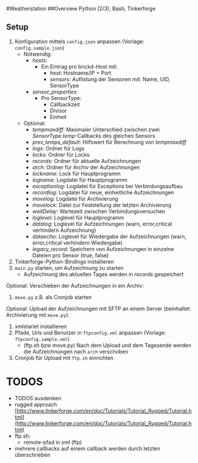 #Weatherstation
##Overview
Python (2/3), Bash, Tinkerforge

## Setup

1. Konfiguration mittels `config.json` anpassen (Vorlage: `config.sample.json`)
	* Notwendig:
		* *hosts*:
			* Ein Eintrag pro brickd-Host mit:
				* *host*: Hostname/IP + Port 
				* *sensors*: Auflistung der Sensoren mit: Name, UID, SensorType
		* *sensor_properties*:
			* Pro SensorType:
				* Callbackzeit
				* Divisor
				* Einheit
	* Optional:
		* *tempmaxdiff*: Maximaler Unterschied zwischen zwei *SensorType.temp*-Callbacks des gleichen Sensors
		* *prev_temps_default*: Hilfswert für Berechnung von *tempmaxdiff*
		* *logs*: Ordner für Logs
		* *locks*: Ordner für Locks
		* *records*: Ordner für aktuelle Aufzeichnungen
		* *arch*: Ordner für Archiv der Aufzeichnungen
		* *lockname*: Lock für Hauptprogramm
		* *logname*: Logdatei für Hauptprogramm
		* *exceptionlog*: Logdatei für Exceptions bei Verbindungsaufbau
		* *recordlog*: Logdatei für neue, einheitliche Aufzeichnungen
		* *movelog*: Logdatei für Archivierung
		* *movelock*: Datei zur Feststellung der letzten Archivierung
		* *waitDelay*: Wartezeit zwischen Verbindungsversuchen
		* *loglevel*: Loglevel für Hauptprogramm
		* *datalog*: Loglevel für Aufzeichnungen (warn, error,critical verhindern Aufzeichnung)
		* *dataecho*: Loglevel für Wiedergabe der Aufzeichnungen (warn, error,critical verhindern Wiedergabe)
		* *legacy_record*: Speichern von Aufzeichnungen in einzelne Dateien pro Sensor (true, false)
2. Tinkerforge-Python-Bindings installieren
3. `main.py` starten, um Aufzeichnung zu starten
	* Aufzeichnung des aktuellen Tages werden in *records* gespeichert

Optional: Verschieben der Aufzeichnungen in ein Archiv:

1. `move.py` z.B. als Cronjob starten

Optional: Upload der Aufzeichnungen mit SFTP an einem Server (beinhaltet Archivierung mit `move.py`):

1. xmlstarlet installieren
2. Pfade, Urls und Benutzer in `ftpconfig.xml` anpassen (Vorlage: `ftpconfig.sample.xml`)
	* (ftp.sh bzw move.py) Nach dem Upload und dem Tagesende werden die Aufzeichnungen nach `arch` verschoben
3. Cronjob für Upload mit `ftp.sh` einrichten

# TODOS
* TODOS ausdenken
* rugged approach [http://www.tinkerforge.com/en/doc/Tutorials/Tutorial_Rugged/Tutorial.html](http://www.tinkerforge.com/en/doc/Tutorials/Tutorial_Rugged/Tutorial.html)
* ftp.sh:
	* remote-pfad in xml (ftp)
* mehrere callbacks auf einem callback werden durch letzten überschrieben